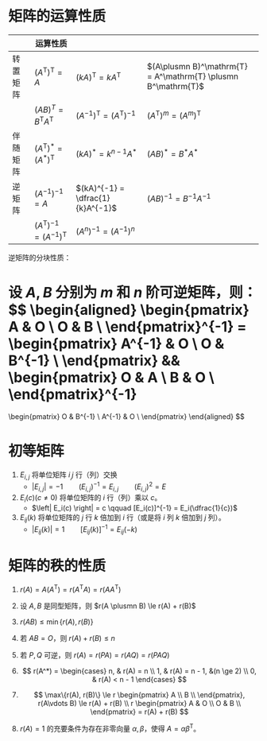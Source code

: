 # 矩阵的运算性质
|          | 运算性质                                    |                                             |                                                               |
| -------- | ------------------------------------------- | ------------------------------------------- | ------------------------------------------------------------- |
| 转置矩阵 | $(A^\mathrm{T})^\mathrm{T} = A$             | $(kA)^\mathrm{T} = kA^\mathrm{T}$           | $(A\plusmn B)^\mathrm{T} = A^\mathrm{T} \plusmn B^\mathrm{T}$ |
|          | $(AB)^T = B^\mathrm{T}A^\mathrm{T}$         | $(A^{-1})^\mathrm{T} = (A^\mathrm{T})^{-1}$ | $(A^\mathrm{T})^{m} = (A^{m})^\mathrm{T}$                     |
| 伴随矩阵 | $(A^\mathrm{T})^* = (A^*)^\mathrm{T}$       | $(kA)^* = k^{n - 1}A^*$                     | $(AB)^* = B^*A^*$                                             |
| 逆矩阵   | $(A^{-1})^{-1} = A$                         | $(kA)^{-1} = \dfrac{1}{k}A^{-1}$            | $(AB)^{-1} = B^{-1}A^{-1}$                                    |
|          | $(A^\mathrm{T})^{-1} = (A^{-1})^\mathrm{T}$ | $(A^{n})^{-1} = (A^{-1})^{n}$               |

逆矩阵的分块性质：

设 $A,B$ 分别为 $m$ 和 $n$ 阶可逆矩阵，则：
   $$
   \begin{aligned}
   \begin{pmatrix}
   A & O \\ 
   O & B \\ 
   \end{pmatrix}^{-1} = 
   \begin{pmatrix}
   A^{-1} & O \\ 
   O & B^{-1} \\ 
   \end{pmatrix} &&
   \begin{pmatrix}
   O & A \\ 
   B & O \\ 
   \end{pmatrix}^{-1}
   =
   \begin{pmatrix}
   O & B^{-1} \\ 
   A^{-1} & O \\ 
   \end{pmatrix}
   \end{aligned}
   $$
   

# 初等矩阵
1. $E_{i, j}$ 将单位矩阵 $i_,j$ 行（列）交换
   - $\left| E_{i,j} \right| =-1 \qquad (E_{i,j})^{-1} = E_{i,j} \qquad(E_{i,j})^{2} = E$
2. $E_i(c)(c \ne 0)$ 将单位矩阵的 $i$ 行（列）乘以 $c$。 
   - $\left| E_i(c) \right| = c \qquad [E_i(c)]^{-1} = E_i(\dfrac{1}{c})$ 
3. $E_{ij}(k)$ 将单位矩阵的 $j$ 行 $k$ 倍加到 $i$ 行（或是将 $i$ 列 $k$ 倍加到 $j$ 列）。
   - $\left| E_{ij}(k) \right| = 1 \qquad [E_{ij}(k)]^{-1} = E_{ij}(-k)$ 

# 矩阵的秩的性质

1. $r(A) = A(A^\mathrm{T}) = r(A^\mathrm{T}A) = r(AA^\mathrm{T})$
2. 设 $A,B$ 是同型矩阵，则 $r(A \plusmn B) \le r(A) + r(B)$  
3. $r(AB) \le \min\{r(A), r(B)\}$
4. 若 $AB = O$，则 $r(A) + r(B) \le n$
5. 若 $P,Q$ 可逆，则 $r(A) = r(PA) = r(AQ) = r(PAQ)$
6. $$
r(A^*) = 
\begin{cases}
    n, & r(A) = n \\
    1, & r(A) = n - 1, &(n \ge 2) \\
    0, & r(A) < n - 1
\end{cases}
$$
  
7. $$
\max\{r(A), r(B)\} \le 
r \begin{pmatrix}
A \\ 
B \\ 
\end{pmatrix},
r(A\vdots B) \le r(A) + r(B) \\
r \begin{pmatrix}
A & O \\ 
O & B \\ 
\end{pmatrix} = r(A) + r(B)
$$
8. $r(A) = 1$ 的充要条件为存在非零向量 $\alpha,\beta$，使得 $A = \alpha\beta^\mathrm{T}$。


